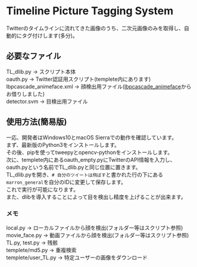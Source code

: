 # Timeline Picture Tagging System  
Twitterのタイムラインに流れてきた画像のうち、二次元画像のみを取得し、自動的にタグ付けします(多分)。

## 必要なファイル  
TL_dlib.py -> スクリプト本体  
oauth.py -> Twitter認証用スクリプト(templete内にあります)  
lbpcascade_animeface.xml -> 顔検出用ファイル([lbpcascade_animeface](https://github.com/nagadomi/lbpcascade_animeface)からお借りしました)  
detector.svm -> 目検出用ファイル  

## 使用方法(簡易版)  
一応、開発者はWindows10とmacOS Sierraでの動作を確認しています。  
まず、最新版のPython3をインストールします。  
その後、pipを使ってtweepyとopencv-pythonをインストールします。  
次に、templete内にあるoauth_empty.pyにTwitterのAPI情報を入力し、oauth.pyという名前でTL_dlib.pyと同じ位置に置きます。  
TL_dlib.pyを開き、`# 自分のツイートは飛ばす`と書かれた行の下にある`marron_general`を自分のIDに変更して保存します。  
これで実行が可能になります。  
また、dlibを導入することによって目を検出し精度を上げることが出来ます。

### メモ  
local.py -> ローカルファイルから顔を検出(フォルダー等はスクリプト参照)  
movie_face.py -> 動画ファイルから顔を検出(フォルダー等はスクリプト参照)  
TL.py, test.py -> 残骸  
templete/md5.py -> 重複検索  
templete/user_TL.py -> 特定ユーザーの画像をダウンロード
